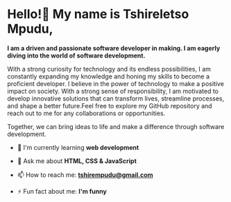 # Hello!👋 My name is Tshireletso Mpudu,
 **I am a driven and passionate software developer in making. I am eagerly diving into the world of software development.**

With a strong curiosity for technology and its endless possibilities, I am constantly expanding my knowledge and honing my skills to become a proficient developer.
I believe in the power of technology to make a positive impact on society. With a strong sense of responsibility, I am motivated to develop innovative solutions that 
can transform lives, streamline processes, and shape a better future.Feel free to explore my GitHub repository and reach out to me for any collaborations or opportunities. 

Together, we can bring ideas to life and make a difference through software development.


- 🌱 I'm currently learning **web development**

- 💬 Ask me about **HTML, CSS & JavaScript**

- 📫 How to reach me: **tshirempudu@gmail.com**

- ⚡ Fun fact about me: **I'm funny**
